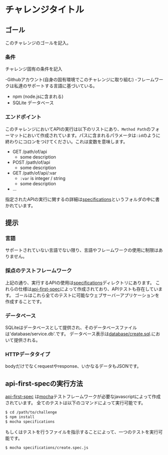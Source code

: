 # チャレンジタイトル

## ゴール

このチャレンジのゴールを記入。

### 条件
チャレンジ固有の条件を記入

-Githubアカウント(自身の固有環境でこのチャレンジに取り組む)
-フレームワークは私達のサポートする言語に基づいている。
- npm (node.jsに含まれる)
- SQLite データベース
 
### エンドポイント

このチャレンジにおいてAPIの実行は以下のリストにあり、`Method Path`のフォーマットにおいて作成されています。パスに含まれるパラメータは`:id`のように終わりにコロンをつけてください。これは変数を意味します。

- GET /path/of/api
    - some description
- POST /path/of/api
    - some description
- GET /path/of/api/:var
    - `:var` is integer / string
    - some description
- ...

指定されたAPIの実行に関するの詳細は[specifications](specifications)というフォルダの中に書かれています。

## 提示

### 言語
サポートされていない言語でない限り、言語やフレームワークの使用に制限はありません。

### 採点のテストフレームワーク
上記の通り、実行するAPIの使用は[specifications](specifications)ディレクトリにあります。
これらの仕様は[api-first-spec]によって作成されており、APIテストも存在しています。
ゴールはこれら全てのテストに可能なウェブサーバーアプリケーションを作成することです。

### データベース
SQLiteはデータベースとして提供され、そのデータベースファイルは'database/service.db'.です。
データベース表示は[database/create.sql](database/create.sql).において提供される。
### HTTPデータタイプ
bodyだけでなくrequestやresponse、いかなるデータもJSONです。

## api-first-specの実行方法
[api-first-spec] は[mocha]テストフレームワークが必要なjavascriptによって作成されています。
 全てのテストは以下のコマンドによって実行可能です。

 ```bash
 $ cd /path/to/challenge
 $ npm install
 $ mocha specifications
 ```   
 
 もしくはテストを行うファイルを指示することによって、一つのテストを実行可能です。
 ```bash
 $ mocha specifications/create.spec.js
 ```
 
 [api-first-spec]: https://github.com/shunjikonishi/api-first-spec
 [mocha]: http://mochajs.org
